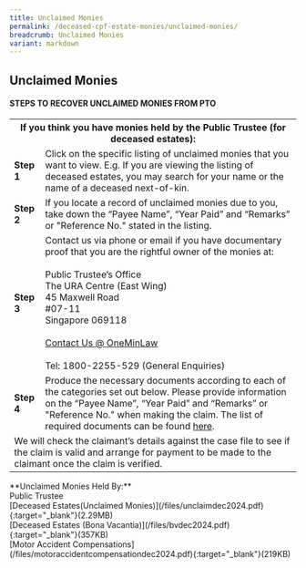 ```yaml
---
title: Unclaimed Monies
permalink: /deceased-cpf-estate-monies/unclaimed-monies/
breadcrumb: Unclaimed Monies
variant: markdown
---
```

Unclaimed Monies
---

#### **STEPS TO RECOVER UNCLAIMED MONIES FROM PTO**
<table>
  <tbody><tr>
    <th colspan="2">If you think you have monies held by the Public Trustee (for deceased estates):</th>
  </tr>
  <tr>
    <td><b>Step 1</b></td>
    <td>Click on the specific listing of unclaimed monies that you want to view. E.g. If you are viewing the listing of deceased estates, you may search for your name or the name of a deceased next-of-kin.</td>
  </tr>
  <tr>
    <td><b>Step 2</b></td>
    <td>If you locate a record of unclaimed monies due to you, take down the “Payee Name”, “Year Paid” and “Remarks” or "Reference No." stated in the listing.
 </td>
  </tr>
  <tr>
    <td><b>Step 3</b></td>
    <td>
      Contact us via phone or email if you have documentary proof that you are the rightful owner of the monies at:<br><br>
      Public Trustee’s Office<br>
      The URA Centre (East Wing)<br>
      45 Maxwell Road<br>
      #07-11<br>
      Singapore 069118<br><br>
      <a href="https://eservices.mlaw.gov.sg/enquiry">Contact Us @ OneMinLaw</a><br><br>
      Tel: 1800-2255-529 (General Enquiries)
    </td>
  </tr>
  <tr>
    <td><b>Step 4</b></td>
    <td>
      Produce the necessary documents according to each of the categories set out below. Please provide information on the “Payee Name”, “Year Paid” and “Remarks” or "Reference No." when making the claim. The list of required documents can be found <a href="/deceased-cpf-estate-monies/information/">here</a>. 
    </td>
  </tr>
  <tr>
    <td colspan="2">We will check the claimant’s details against the case file to see if the claim is valid and arrange for payment to be made to the claimant once the claim is verified.</td>
  </tr>
</tbody></table>
**Unclaimed Monies Held By:** <br>
Public Trustee<br>
[Deceased Estates(Unclaimed Monies)](/files/unclaimdec2024.pdf){:target="_blank"}(2.29MB)<br>
[Deceased Estates (Bona Vacantia)](/files/bvdec2024.pdf){:target="_blank"}(357KB)<br> 
[Motor Accident Compensations](/files/motoraccidentcompensationdec2024.pdf){:target="_blank"}(219KB)